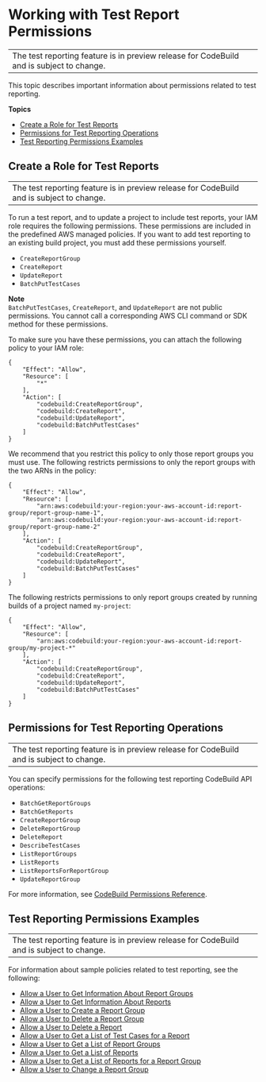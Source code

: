 # Working with Test Report Permissions<a name="test-permissions"></a>


|  | 
| --- |
| The test reporting feature is in preview release for CodeBuild and is subject to change\. | 

 This topic describes important information about permissions related to test reporting\. 

**Topics**
+ [Create a Role for Test Reports](#test-permissions-required)
+ [Permissions for Test Reporting Operations](#test-permissions-related-to-reporting)
+ [Test Reporting Permissions Examples](#test-permissions-examples)

## Create a Role for Test Reports<a name="test-permissions-required"></a>


|  | 
| --- |
| The test reporting feature is in preview release for CodeBuild and is subject to change\. | 

 To run a test report, and to update a project to include test reports, your IAM role requires the following permissions\. These permissions are included in the predefined AWS managed policies\. If you want to add test reporting to an existing build project, you must add these permissions yourself\.
+  `CreateReportGroup` 
+  `CreateReport` 
+  `UpdateReport` 
+  `BatchPutTestCases` 

**Note**  
 `BatchPutTestCases`, `CreateReport`, and `UpdateReport` are not public permissions\. You cannot call a corresponding AWS CLI command or SDK method for these permissions\. 

 To make sure you have these permissions, you can attach the following policy to your IAM role: 

```
{
    "Effect": "Allow",
    "Resource": [
        "*"
    ],
    "Action": [
        "codebuild:CreateReportGroup",
        "codebuild:CreateReport",
        "codebuild:UpdateReport",
        "codebuild:BatchPutTestCases"
    ]
}
```

 We recommend that you restrict this policy to only those report groups you must use\. The following restricts permissions to only the report groups with the two ARNs in the policy: 

```
{
    "Effect": "Allow",
    "Resource": [
        "arn:aws:codebuild:your-region:your-aws-account-id:report-group/report-group-name-1",
        "arn:aws:codebuild:your-region:your-aws-account-id:report-group/report-group-name-2"
    ],
    "Action": [
        "codebuild:CreateReportGroup",
        "codebuild:CreateReport",
        "codebuild:UpdateReport",
        "codebuild:BatchPutTestCases"
    ]
}
```

 The following restricts permissions to only report groups created by running builds of a project named `my-project`: 

```
{
    "Effect": "Allow",
    "Resource": [
        "arn:aws:codebuild:your-region:your-aws-account-id:report-group/my-project-*"
    ],
    "Action": [
        "codebuild:CreateReportGroup",
        "codebuild:CreateReport",
        "codebuild:UpdateReport",
        "codebuild:BatchPutTestCases"
    ]
}
```

## Permissions for Test Reporting Operations<a name="test-permissions-related-to-reporting"></a>


|  | 
| --- |
| The test reporting feature is in preview release for CodeBuild and is subject to change\. | 

 You can specify permissions for the following test reporting CodeBuild API operations: 
+  `BatchGetReportGroups` 
+  `BatchGetReports` 
+  `CreateReportGroup` 
+  `DeleteReportGroup` 
+  `DeleteReport` 
+  `DescribeTestCases` 
+  `ListReportGroups` 
+  `ListReports` 
+  `ListReportsForReportGroup` 
+  `UpdateReportGroup` 

For more information, see [CodeBuild Permissions Reference](auth-and-access-control-permissions-reference.md)\.

## Test Reporting Permissions Examples<a name="test-permissions-examples"></a>


|  | 
| --- |
| The test reporting feature is in preview release for CodeBuild and is subject to change\. | 

 For information about sample policies related to test reporting, see the following: 
+  [Allow a User to Get Information About Report Groups](auth-and-access-control-iam-identity-based-access-control.md#customer-managed-policies-get-information-about-report-group) 
+  [Allow a User to Get Information About Reports](auth-and-access-control-iam-identity-based-access-control.md#customer-managed-policies-get-information-about-reports) 
+  [Allow a User to Create a Report Group](auth-and-access-control-iam-identity-based-access-control.md#customer-managed-policies-example-create-report-group) 
+  [Allow a User to Delete a Report Group](auth-and-access-control-iam-identity-based-access-control.md#customer-managed-policies-example-delete-report-group) 
+  [Allow a User to Delete a Report](auth-and-access-control-iam-identity-based-access-control.md#customer-managed-policies-example-delete-report) 
+  [Allow a User to Get a List of Test Cases for a Report](auth-and-access-control-iam-identity-based-access-control.md#customer-managed-policies-example-get-list-of-test-cases-for-report) 
+  [Allow a User to Get a List of Report Groups](auth-and-access-control-iam-identity-based-access-control.md#customer-managed-policies-example-get-list-of-report-groups) 
+  [Allow a User to Get a List of Reports](auth-and-access-control-iam-identity-based-access-control.md#customer-managed-policies-example-get-list-of-reports) 
+  [Allow a User to Get a List of Reports for a Report Group](auth-and-access-control-iam-identity-based-access-control.md#customer-managed-policies-example-get-list-of-reports-for-report-group) 
+  [Allow a User to Change a Report Group](auth-and-access-control-iam-identity-based-access-control.md#customer-managed-policies-example-change-report-group) 